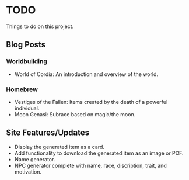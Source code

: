 # TODO

Things to do on this project.

## Blog Posts

### Worldbuilding
- World of Cordia: An introduction and overview of the world.

### Homebrew
- Vestiges of the Fallen: Items created by the death of a powerful individual.
- Moon Genasi: Subrace based on magic/the moon.

## Site Features/Updates
- Display the generated item as a card.
- Add functionality to download the generated item as an image or PDF.
- Name generator.
- NPC generator complete with name, race, discription, trait, and motivation.
